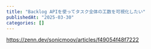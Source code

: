 ```yaml
---
title: "Backlog APIを使ってタスク全体の工数を可視化したい"
publishedAt: "2025-03-30"
categories: []
---
```


https://zenn.dev/sonicmoov/articles/f49054f48f7222
